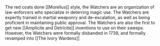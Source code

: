 The red coats done [[Morellus]] style, the Watchers are an organization of law-enforcers who specialize in deterring magic use. The Watchers are expertly trained in martial weaponry and de-escalation, as well as being proficient in maintaining public approval. The Watchers are also the first to get new [[Amplicite and Detricite]] inventions to use on their sweeps. However, the Watchers were formally disbanded in 1739, and formally revamped into [[The Ivory Wardens]]